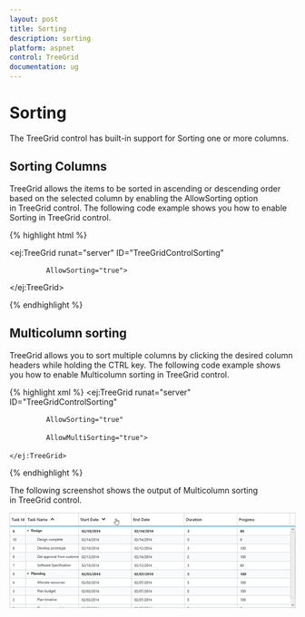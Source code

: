```yaml
---
layout: post
title: Sorting
description: sorting
platform: aspnet
control: TreeGrid
documentation: ug
---
```


# Sorting

The TreeGrid control has built-in support for Sorting one or more columns.

## Sorting Columns

TreeGrid allows the items to be sorted in ascending or descending order based on the selected column by enabling the AllowSorting option in TreeGrid control. The following code example shows you how to enable Sorting in TreeGrid control.

{% highlight html %}

<ej:TreeGrid runat="server" ID="TreeGridControlSorting"

             AllowSorting="true">



</ej:TreeGrid>





{% endhighlight %}



## Multicolumn sorting

TreeGrid allows you to sort multiple columns by clicking the desired column headers while holding the CTRL key. The following code example shows you how to enable Multicolumn sorting in TreeGrid control.








{% highlight xml %}
   <ej:TreeGrid runat="server" ID="TreeGridControlSorting"

             AllowSorting="true"

             AllowMultiSorting="true">

    </ej:TreeGrid>

{% endhighlight %}



The following screenshot shows the output of Multicolumn sorting in TreeGrid control.



 ![](Sorting_images/Sorting_img1.png) 





